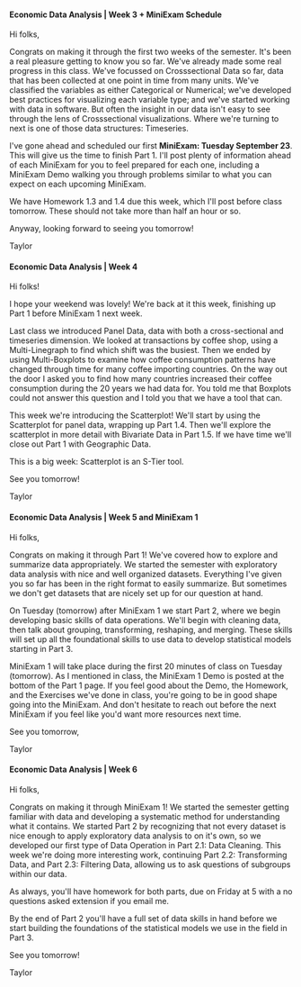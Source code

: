 #### Economic Data Analysis | Week 3 + MiniExam Schedule

Hi folks,

Congrats on making it through the first two weeks of the semester. It's been a real pleasure getting to know you so far. We've already made some real progress in this class. We've focussed on Crosssectional Data so far, data that has been collected at one point in time from many units. We've classified the variables as either Categorical or Numerical; we've developed best practices for visualizing each variable type; and we've started working with data in software. But often the insight in our data isn't easy to see through the lens of Crosssectional visualizations. Where we're turning to next is one of those data structures: Timeseries.

I've gone ahead and scheduled our first **MiniExam: Tuesday September 23**. This will give us the time to finish Part 1. I'll post plenty of information ahead of each MiniExam for you to feel prepared for each one, including a MiniExam Demo walking you through problems similar to what you can expect on each upcoming MiniExam. 

We have Homework 1.3 and 1.4 due this week, which I'll post before class tomorrow. These should not take more than half an hour or so.

Anyway, looking forward to seeing you tomorrow!

Taylor

#### Economic Data Analysis | Week 4

Hi folks!

I hope your weekend was lovely! We're back at it this week, finishing up Part 1 before MiniExam 1 next week. 

Last class we introduced Panel Data, data with both a cross-sectional and timeseries dimension. We looked at transactions by coffee shop, using a Multi-Linegraph to find which shift was the busiest. Then we ended by using Multi-Boxplots to examine how coffee consumption patterns have changed through time for many coffee importing countries. On the way out the door I asked you to find how many countries increased their coffee consumption during the 20 years we had data for. You told me that Boxplots could not answer this question and I told you that we have a tool that can.

This week we're introducing the Scatterplot! We'll start by using the Scatterplot for panel data, wrapping up Part 1.4. Then we'll explore the scatterplot in more detail with Bivariate Data in Part 1.5. If we have time we'll close out Part 1 with Geographic Data.

This is a big week: Scatterplot is an S-Tier tool.

See you tomorrow!

Taylor



#### Economic Data Analysis | Week 5 and MiniExam 1

Hi folks,

Congrats on making it through Part 1! We've covered how to explore and summarize data appropriately. We started the semester with exploratory data analysis with nice and well organized datasets. Everything I've given you so far has been in the right format to easily summarize. But sometimes we don't get datasets that are nicely set up for our question at hand. 

On Tuesday (tomorrow) after MiniExam 1 we start Part 2, where we begin developing basic skills of data operations. We'll begin with cleaning data, then talk about grouping, transforming, reshaping, and merging. These skills will set up all the foundational skills to use data to develop statistical models starting in Part 3.

MiniExam 1 will take place during the first 20 minutes of class on Tuesday (tomorrow). As I mentioned in class, the MiniExam 1 Demo is posted at the bottom of the Part 1 page. If you feel good about the Demo, the Homework, and the Exercises we've done in class, you're going to be in good shape going into the MiniExam. And don't hesitate to reach out before the next MiniExam if you feel like you'd want more resources next time.



See you tomorrow,

Taylor



#### Economic Data Analysis | Week 6

Hi folks,

Congrats on making it through MiniExam 1! We started the semester getting familiar with data and developing a systematic method for understanding what it contains. We started Part 2 by recognizing that not every dataset is nice enough to apply exploratory data analysis to on it's own, so we developed our first type of Data Operation in Part 2.1: Data Cleaning. This week we're doing more interesting work, continuing Part 2.2: Transforming Data, and Part 2.3: Filtering Data, allowing us to ask questions of subgroups within our data.

As always, you'll have homework for both parts, due on Friday at 5 with a no questions asked extension if you email me.

By the end of Part 2 you'll have a full set of data skills in hand before we start building the foundations of the statistical models we use in the field in Part 3.

See you tomorrow!

Taylor
